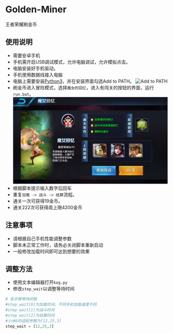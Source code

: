 # Golden-Miner
王者荣耀刷金币

## 使用说明
- 需要安卓手机
- 手机需开启USB调试模式，允许电脑调试，允许模拟点击。
- 电脑安装好手机驱动。
- 手机使用数据线接入电脑
- 电脑上需要安装[Python3](https://www.python.org/downloads/)，并在安装界面勾选Add to PATH。
![Add to PATH](https://imgsa.baidu.com/exp/w=480/sign=b0e60784a1d3fd1f3609a332004f25ce/80cb39dbb6fd5266e27ba8bea218972bd50736c3.jpg)
- 刷金币进入冒险模式，选择`魔女的回忆`，进入有闯关的按钮的界面，运行`run.bat`。
![pic](https://github.com/Henvy-Mango/Golden-Miner/raw/master/pic.png)
- 根据脚本提示输入数字后回车
- 重复`加载 -> 战斗 -> 结算`流程。
- 通关一次可获得19金币。
- 通关222次可获得周上限4200金币

## 注意事项
- 请根据自己手机性能调整参数
- 脚本未正常工作时，请务必关闭脚本重新启动
- 一般修改加载时间即可达到想要的效果

## 调整方法 
- 使用文本编辑器打开`kog.py`
- 修改`step_wait`以调整等待时间

```python
# 各步骤等待间隔
#step_wait[0]为加载时间，不同手机加载速度不同
#step_wait[1]为战斗时间
#step_wait[2]为结算时间
#小米6的适配参数为[12,25,3]
step_wait = [12,25,3]
```

